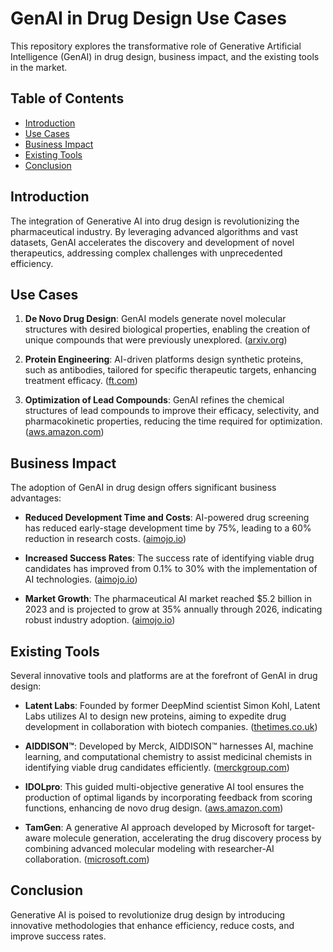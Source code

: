 # GenAI in Drug Design Use Cases

This repository explores the transformative role of Generative Artificial Intelligence (GenAI) in drug design,  business impact, and the existing tools in the market.

## Table of Contents

- [Introduction](#introduction)
- [Use Cases](#use-cases)
- [Business Impact](#business-impact)
- [Existing Tools](#existing-tools)
- [Conclusion](#conclusion)

## Introduction

The integration of Generative AI into drug design is revolutionizing the pharmaceutical industry. By leveraging advanced algorithms and vast datasets, GenAI accelerates the discovery and development of novel therapeutics, addressing complex challenges with unprecedented efficiency.

## Use Cases

1. **De Novo Drug Design**: GenAI models generate novel molecular structures with desired biological properties, enabling the creation of unique compounds that were previously unexplored. ([arxiv.org](https://arxiv.org/abs/2402.08703))

2. **Protein Engineering**: AI-driven platforms design synthetic proteins, such as antibodies, tailored for specific therapeutic targets, enhancing treatment efficacy. ([ft.com](https://www.ft.com/content/92143d49-c777-4bba-8857-b4ef7e82ebd4))


3. **Optimization of Lead Compounds**: GenAI refines the chemical structures of lead compounds to improve their efficacy, selectivity, and pharmacokinetic properties, reducing the time required for optimization. ([aws.amazon.com](https://aws.amazon.com/blogs/hpc/guided-multi-objective-generative-ai-for-drug-design/))



## Business Impact

The adoption of GenAI in drug design offers significant business advantages:

- **Reduced Development Time and Costs**: AI-powered drug screening has reduced early-stage development time by 75%, leading to a 60% reduction in research costs. ([aimojo.io](https://aimojo.io/drug-discovery-ai-tools/))

- **Increased Success Rates**: The success rate of identifying viable drug candidates has improved from 0.1% to 30% with the implementation of AI technologies. ([aimojo.io](https://aimojo.io/drug-discovery-ai-tools/))

- **Market Growth**: The pharmaceutical AI market reached \$5.2 billion in 2023 and is projected to grow at 35% annually through 2026, indicating robust industry adoption. ([aimojo.io](https://aimojo.io/drug-discovery-ai-tools/))



## Existing Tools

Several innovative tools and platforms are at the forefront of GenAI in drug design:

- **Latent Labs**: Founded by former DeepMind scientist Simon Kohl, Latent Labs utilizes AI to design new proteins, aiming to expedite drug development in collaboration with biotech companies. ([thetimes.co.uk](https://www.thetimes.co.uk/article/google-star-uses-ai-to-design-proteins-enterprise-network-6vrp06xqk))

- **AIDDISON™**: Developed by Merck, AIDDISON™ harnesses AI, machine learning, and computational chemistry to assist medicinal chemists in identifying viable drug candidates efficiently. ([merckgroup.com](https://www.merckgroup.com/en/research/science-space/envisioning-tomorrow/future-of-scientific-work/aiddison.html))

- **IDOLpro**: This guided multi-objective generative AI tool ensures the production of optimal ligands by incorporating feedback from scoring functions, enhancing de novo drug design. ([aws.amazon.com](https://aws.amazon.com/blogs/hpc/guided-multi-objective-generative-ai-for-drug-design/))

- **TamGen**: A generative AI approach developed by Microsoft for target-aware molecule generation, accelerating the drug discovery process by combining advanced molecular modeling with researcher-AI collaboration. ([microsoft.com](https://www.microsoft.com/en-us/research/blog/accelerating-drug-discovery-with-tamgen-a-generative-ai-approach-to-target-aware-molecule-generation/))

## Conclusion

Generative AI is poised to revolutionize drug design by introducing innovative methodologies that enhance efficiency, reduce costs, and improve success rates. 
